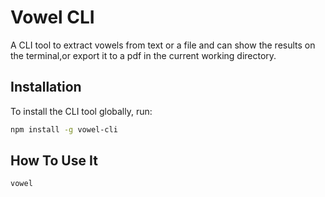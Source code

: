 # Vowel CLI

A CLI tool to extract vowels from text or a file and can show the results on the terminal,or export it to a pdf in the current working directory.

## Installation

To install the CLI tool globally, run:

```sh
npm install -g vowel-cli
```
## How To Use It
```sh
vowel
```